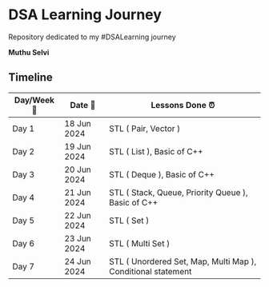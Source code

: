 # DSA Learning Journey

Repository dedicated to my #DSALearning journey

**Muthu Selvi**

## Timeline

| Day/Week :pushpin: | Date :calendar: | Lessons Done :alarm_clock: |
|------|-----------------|--------------------|
| Day 1 | 18 Jun 2024 | STL ( Pair, Vector ) |
| Day 2 | 19 Jun 2024 | STL ( List ), Basic of C++ |
| Day 3 | 20 Jun 2024 | STL ( Deque ), Basic of C++ |
| Day 4 | 21 Jun 2024 | STL ( Stack, Queue, Priority Queue ), Basic of C++ |
| Day 5 | 22 Jun 2024 | STL ( Set ) |
| Day 6 | 23 Jun 2024 | STL ( Multi Set ) |
| Day 7 | 24 Jun 2024 | STL ( Unordered Set, Map, Multi Map ), Conditional statement |
